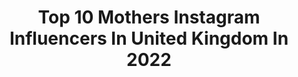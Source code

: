 ---
title: Top 10 Mothers Instagram Influencers In United Kingdom In 2022
description: >-
  Find top mothers Instagram influencers in United Kingdom in 2022. Most popular hashtags: #fashionblogger #ad #ootd.
platform: Instagram
hits: 1365
text_top: Analyze the best Instagram influencers on inBeat.
text_bottom: Our database has 1365 Instagram influencers like this in United Kingdom for you to work with.
profiles:
  - username: "queen_esslas"
    fullname: >-
      ♛ Esla official ♛
    bio: >-
      ❥The instagram Super★🇬🇧 As seen on magazine @guess @billionwomanofficial @justbaby and everywhere on 🌐 ••Fashion mother and baby •• Email for collab📩
    location: "United Kingdom"
    followers: 40293
    engagement: 892
    commentsToLikes: 0.073284
    id: ckaoydcpih1e50i780wstc021
    verified: false
    hashtags: "#momlife, #outfitoftheday, #babiesofinstagram, #adorable"
  - username: "breathlesslymothering"
    fullname: >-
      Rachel ♥ Plus Three
    bio: >-
      🕊👱🏻‍♀️🧒🏼👶🏼 🌿Mothering on Oxygen 🍂PF 24% Remaining Lung Function 🥀Respiratory|Heart Failure 🏡 Hospice|Palliative Care 👸🏼CD|Ileostomy 💌PR|DM/email
    location: "United Kingdom"
    followers: 26967
    engagement: 1263
    commentsToLikes: 0.071238
    id: ck0tyby2vmckc0i19b1r4zive
    verified: false
    hashtags: "#diversityandinclusion, #motherslove, #hospicecare, #enlagedheart"
  - username: "mrsleonieholland"
    fullname: >-
      Leonie•Midsize Style & Mumlife
    bio: >-
      •Midsize Style• | UK Size 12-14 •Body Positivity •Motherhood •Sobriety Shop my Looks 🌙
    location: "United Kingdom"
    followers: 9822
    engagement: 902
    commentsToLikes: 0.148641
    id: ckapa8xwbv7jk0i78j15a5dn0
    verified: false
    hashtags: "#mystyle, #styleinspo, #northantsbloggers, #size12"
  - username: "jordan.and.hunter"
    fullname: >-
      🦋Jordan🦋
    bio: >-
      💜Crazy Ass Mother 💚Tea dependant 💛Dry shampoo queen ⁣💗Mum Bun⁣ Inventor 💚Lover of Cake & Makeup 💛@pourmoiltd ambassador 💜Surrey
    location: "United Kingdom"
    followers: 13033
    engagement: 871
    commentsToLikes: 0.112278
    id: ck6tt4khr8kac0j71x5va6ar2
    verified: false
    hashtags: "#teampourmoi, #notanadjustafan, #babesofmissguided, #prgifted"
  - username: "lordmyaka"
    fullname: >-
      martin ♛
    bio: >-
      @martinmyaka irrelevant mother eric stern
    location: "United Kingdom"
    followers: 42868
    engagement: 1060
    commentsToLikes: 0.029189
    id: ck55q0btrbsrp0i11359t108n
    verified: false
    hashtags: "#ellessecurators"
  - username: "dymund"
    fullname: >-
      Dymund
    bio: >-
      🇬🇧 | 🇨🇩 | 🇦🇴 Wife and mother of 4 CAST MEMBER @sololabien_realtalk 1 million+ views on youtube CONTENT CREATOR 👇🏾YOUTUBE CHANNEL
    location: "United Kingdom"
    followers: 15864
    engagement: 1150
    commentsToLikes: 0.030808
    id: ck8taswelsx410j78ysluuzgn
    verified: false
    hashtags: "#explorefashion, #palmjumeirah, #congolaise, #prettylittlething"
  - username: "mothering_it"
    fullname: >-
      Emma
    bio: >-
      Mama to 5 🌿 . #motheringittogether Empowering the modern mother 💫 . Link below for Hello Fresh ⬇️⬇️⬇️
    location: "United Kingdom"
    followers: 28833
    engagement: 357
    commentsToLikes: 0.100203
    id: ck5qej7ya0rau0i114qwkige0
    verified: false
    hashtags: "#mumof5, #postpartum, #messy, #mumssupportingmums"
  - username: "motherof6youtubers"
    fullname: >-
      themomof6youtubers
    bio: >-
      Mother of 6 Youtubers ⭐️ | Motherhood | Vlogger | Fashion ⭐️ Email for business inquiries.
    location: "United Kingdom"
    followers: 54323
    engagement: 836
    commentsToLikes: 0.020969
    id: ck0vyxv8e6bjk0i19878ngypy
    verified: false
    hashtags: "#motherof6, #backtoschool, #picoftheday, #twins"
  - username: "nicoletta.mirachi"
    fullname: >-
      Nicoletta.StyleMyMood
    bio: >-
      🇨🇾 Cypriot gal in Leeds 🇬🇧 ♻️ Restyling & Rewearing Winging motherhood. Amelia Maria 🎀 Olie 🐶 Co-host of #wardrobefindswednesday
    location: "United Kingdom"
    followers: 4740
    engagement: 1193
    commentsToLikes: 0.506506
    id: ck6tyl9j24eb60j71v8bp78zk
    verified: false
    hashtags: "#wardrobefindswednesday, #whatmamaworemonday, #keepingitreal, #mejuri"
  - username: "georgina_patient"
    fullname: >-
      GEORGINA PATIENT
    bio: >-
      ✨Fashion | Lifestyle | Beauty 📍Essex/London based 🕊Mother of two boys 🤍Wife 🌭Sausage dog owner For collabs email 💌stylemotherbeat@gmail.com
    location: "United Kingdom"
    followers: 45319
    engagement: 272
    commentsToLikes: 0.292955
    id: ckaoswedotbm30i78pw1ay5lh
    verified: false
    hashtags: "#whatmamaworemonday, #lilycharmed, #letterboxgift, #sustainablestyle"
---
